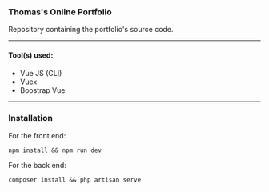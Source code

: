 ### Thomas's Online Portfolio
Repository containing the portfolio's source code.

***

#### **Tool(s) used**:

- Vue JS (CLI)
- Vuex
- Boostrap Vue

***

### **Installation**

For the front end:

```npm install && npm run dev```

For the back end:

```composer install && php artisan serve```
